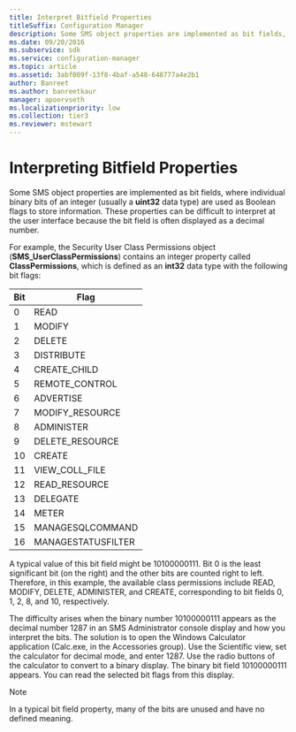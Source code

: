 ```yaml
---
title: Interpret Bitfield Properties
titleSuffix: Configuration Manager
description: Some SMS object properties are implemented as bit fields, where individual binary bits of an integer (usually a **uint32** data type) are used as Boolean flags to store information. These properties can be difficult to interpret at the user interface because the bit field is often displayed as a decimal number.
ms.date: 09/20/2016
ms.subservice: sdk
ms.service: configuration-manager
ms.topic: article
ms.assetid: 3abf009f-13f8-4baf-a548-648777a4e2b1
author: Banreet
ms.author: banreetkaur
manager: apoorvseth
ms.localizationpriority: low
ms.collection: tier3
ms.reviewer: mstewart
---
```

# Interpreting Bitfield Properties
Some SMS object properties are implemented as bit fields, where individual binary bits of an integer (usually a **uint32** data type) are used as Boolean flags to store information. These properties can be difficult to interpret at the user interface because the bit field is often displayed as a decimal number.

 For example, the Security User Class Permissions object (**SMS_UserClassPermissions**) contains an integer property called **ClassPermissions**, which is defined as an **int32** data type with the following bit flags:

|Bit|Flag|
|---------|----------|
|0|READ|
|1|MODIFY|
|2|DELETE|
|3|DISTRIBUTE|
|4|CREATE_CHILD|
|5|REMOTE_CONTROL|
|6|ADVERTISE|
|7|MODIFY_RESOURCE|
|8|ADMINISTER|
|9|DELETE_RESOURCE|
|10|CREATE|
|11|VIEW_COLL_FILE|
|12|READ_RESOURCE|
|13|DELEGATE|
|14|METER|
|15|MANAGESQLCOMMAND|
|16|MANAGESTATUSFILTER|

 A typical value of this bit field might be 10100000111. Bit 0 is the least significant bit (on the right) and the other bits are counted right to left. Therefore, in this example, the available class permissions include READ, MODIFY, DELETE, ADMINISTER, and CREATE, corresponding to bit fields 0, 1, 2, 8, and 10, respectively.

 The difficulty arises when the binary number 10100000111 appears as the decimal number 1287 in an SMS Administrator console display and how you interpret the bits. The solution is to open the Windows Calculator application (Calc.exe, in the Accessories group). Use the Scientific view, set the calculator for decimal mode, and enter 1287. Use the radio buttons of the calculator to convert to a binary display. The binary bit field 10100000111 appears. You can read the selected bit flags from this display.

> [!NOTE]
>  In a typical bit field property, many of the bits are unused and have no defined meaning.
